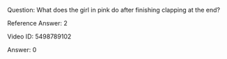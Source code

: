 Question: What does the girl in pink do after finishing clapping at the end?

Reference Answer: 2

Video ID: 5498789102

Answer: 0

